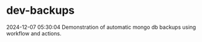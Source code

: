 # dev-backups
2024-12-07 05:30:04 Demonstration of automatic mongo db backups using workflow and actions.
